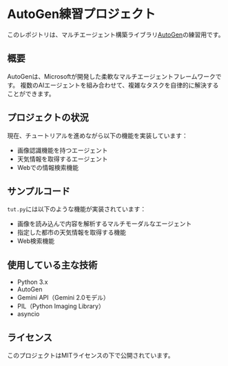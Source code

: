 # AutoGen練習プロジェクト

このレポジトリは、マルチエージェント構築ライブラリ[AutoGen](https://github.com/microsoft/autogen)の練習用です。

## 概要

AutoGenは、Microsoftが開発した柔軟なマルチエージェントフレームワークです。
複数のAIエージェントを組み合わせて、複雑なタスクを自律的に解決することができます。

## プロジェクトの状況

現在、チュートリアルを進めながら以下の機能を実装しています：

- 画像認識機能を持つエージェント
- 天気情報を取得するエージェント
- Webでの情報検索機能

## サンプルコード

`tut.py`には以下のような機能が実装されています：

- 画像を読み込んで内容を解析するマルチモーダルなエージェント
- 指定した都市の天気情報を取得する機能
- Web検索機能

## 使用している主な技術

- Python 3.x
- AutoGen
- Gemini API（Gemini 2.0モデル）
- PIL（Python Imaging Library）
- asyncio

## ライセンス

このプロジェクトはMITライセンスの下で公開されています。

